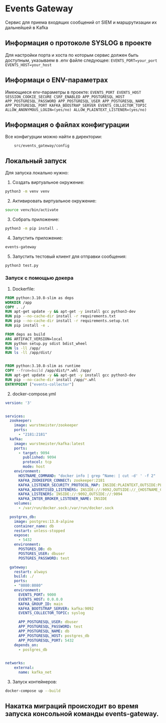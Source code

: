 # Events Gateway

Сервис для приема входящих сообщений от SIEM и маршрутизации их дальнейшей в Kafka

## Информация о протоколе SYSLOG в проекте
Для настройки порта и хоста по которым сервис должен быть доступным, указываем в .env файле следующее:
    ```
    EVENTS_PORT=your_port
    EVENTS_HOST=your_host
    ```

## Информаци о ENV-параметрах
Имеющиеся env-параметры в проекте:
    ```
    EVENTS_PORT
    EVENTS_HOST
    SESSION_COOKIE_SECURE
    CSRF_ENABLED
    APP_POSTGRESQL_HOST
    APP_POSTGRESQL_PASSWORD
    APP_POSTGRESQL_USER
    APP_POSTGRESQL_NAME
    APP_POSTGRESQL_PORT
    KAFKA_BOOSTRAP_SERVER
    EVENTS_COLLECTOR_TOPIC
    ALLOW_ANONYMOUS_LOGIN=(yes/no)
    ALLOW_PLAINTEXT_LISTENER=(yes/no)
    ```

## Информация о файлах конфигурации
Все конфигурции можно найти в директории:
```
    src/events_gateway/config
```

## Локальный запуск

Для запуска локально нужно:

1. Создать виртуальное окружение:

```bash
python3 -m venv venv
```

2. Активировать виртуальное окружение: 
```bash
source venv/bin/activate
```
3. Собрать приложение: 

```bash
python3 -m pip install .
```

4. Запустить приложение: 

```bash
events-gateway
```

5. Запустить тестовый клиент для отправки сообщения:
```bash
python3 test.py
```

### Запуск с помощью докера

1. Dockerfile:
```dockerfile
FROM python:3.10.8-slim as deps
WORKDIR /app
COPY . ./
RUN apt-get update -y && apt-get -y install gcc python3-dev
RUN pip --no-cache-dir install -r requirements.txt 
RUN pip --no-cache-dir install -r requirements.setup.txt 
RUN pip install -e .

FROM deps as build
ARG ARTIFACT_VERSION=local
RUN python setup.py sdist bdist_wheel
RUN ls -ll /app/
RUN ls -ll /app/dist/


FROM python:3.10.8-slim as runtime
COPY --from=build /app/dist/*.whl /app/
RUN apt-get update -y && apt-get -y install gcc python3-dev
RUN pip --no-cache-dir install /app/*.whl
ENTRYPOINT ["events-collector"]
```

2. docker-compose.yml
```yaml
version: '3'


services:
  zookeeper:
    image: wurstmeister/zookeeper
    ports:
      - "2181:2181"
  kafka:
    image: wurstmeister/kafka:latest
    ports:
      - target: 9094
        published: 9094
        protocol: tcp
        mode: host
    environment:
      HOSTNAME_COMMAND: "docker info | grep ^Name: | cut -d' ' -f 2"
      KAFKA_ZOOKEEPER_CONNECT: zookeeper:2181
      KAFKA_LISTENER_SECURITY_PROTOCOL_MAP: INSIDE:PLAINTEXT,OUTSIDE:PLAINTEXT
      KAFKA_ADVERTISED_LISTENERS: INSIDE://:9092,OUTSIDE://_{HOSTNAME_COMMAND}:9094
      KAFKA_LISTENERS: INSIDE://:9092,OUTSIDE://:9094
      KAFKA_INTER_BROKER_LISTENER_NAME: INSIDE
    volumes:
      - /var/run/docker.sock:/var/run/docker.sock

  postgres_db:
    image: postgres:13.8-alpine
    container_name: db
    restart: unless-stopped
    expose:
      - 5432 
    environment:
      POSTGRES_DB: db
      POSTGRES_USER: dbuser
      POSTGRES_PASSWORD: test

  gateway:
    restart: always
    build: ./
    ports:
    - "8080:8080"
    environment:
      EVENTS_PORT: 9000
      EVENTS_HOST: 0.0.0.0
      KAFKA_GROUP_ID: main
      KAFKA_BOOTSTRAP_SERVER: kafka:9092
      EVENTS_COLLECTOR_TOPIC: syslog

      APP_POSTGRESQL_USER: dbuser
      APP_POSTGRESQL_PASSWORD: test
      APP_POSTGRESQL_NAME: db
      APP_POSTGRESQL_HOST: postgres_db
      APP_POSTGRESQL_PORT: 5432
    depends_on:
      - postgres_db

 
networks:
    external:
      name: kafka_net
```

3. Запуск контейнеров:
```bash
docker-compose up --build
```

## Накатка миграций происходит во время запуска консольной команды events-gateway.
